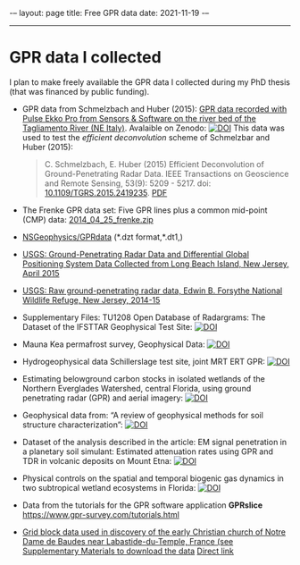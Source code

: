 -–
layout: page
title: Free GPR data
date: 2021-11-19
-–

<!--
"/media/huber/Elements/UNIBAS/software/codeR/package_RGPR/RGPR-gh-pages/2014_04_25_frenke"
"G:/UNIBAS/software/codeR/package_RGPR/RGPR-gh-pages/2014_04_25_frenke"
-->

------------------------------------------------------------------------

GPR data I collected
====================

I plan to make freely available the GPR data I collected during my PhD
thesis (that was financed by public funding).

-   GPR data from Schmelzbach and Huber (2015): [GPR data recorded with
    Pulse Ekko Pro from Sensors & Software on the river bed of the
    Tagliamento River (NE
    Italy)](https://doi.org/10.5281/zenodo.2586189). Avalaible on
    Zenodo:
    [![DOI](https://zenodo.org/badge/DOI/10.5281/zenodo.2586189.svg)](https://doi.org/10.5281/zenodo.2586189)
    This data was used to test the *efficient deconvolution* scheme of
    Schmelzbar and Huber (2015):

    > C. Schmelzbach, E. Huber (2015) Efficient Deconvolution of
    > Ground-Penetrating Radar Data. IEEE Transactions on Geoscience and
    > Remote Sensing, 53(9): 5209 - 5217. doi:
    > [10.1109/TGRS.2015.2419235](http://dx.doi.org/10.1109/TGRS.2015.2419235).
    > [PDF](public/schmelzbach-and-huber_2015_GPR-efficient-deconvolution.pdf)

-   The Frenke GPR data set: Five GPR lines plus a common mid-point
    (CMP) data:
    [2014\_04\_25\_frenke.zip](http://emanuelhuber.github.io/RGPR/2014_04_25_frenke.zip)

-   [NSGeophysics/GPRdata](https://github.com/NSGeophysics/GPRdata)
    (\*.dzt format,\*.dt1,)

-   [USGS: Ground-Penetrating Radar Data and Differential Global
    Positioning System Data Collected from Long Beach Island, New
    Jersey, April 2015](https://pubs.usgs.gov/ds/1006/ds1006_data.html)

-   [USGS: Raw ground-penetrating radar data, Edwin B. Forsythe National
    Wildlife Refuge, New Jersey,
    2014-15](https://www.sciencebase.gov/catalog/item/5a0c59bce4b09af898cd15ce)

-   Supplementary Files: TU1208 Open Database of Radargrams: The Dataset
    of the IFSTTAR Geophysical Test Site:
    [![DOI](https://zenodo.org/badge/DOI/10.5281/zenodo.1211173.svg)](https://doi.org/10.5281/zenodo.1211173)

-   Mauna Kea permafrost survey, Geophysical Data:
    [![DOI](https://zenodo.org/badge/DOI/10.5281/zenodo.896963.svg)](https://doi.org/10.5281/zenodo.896963)

-   Hydrogeophysical data Schillerslage test site, joint MRT ERT GPR:
    [![DOI](https://zenodo.org/badge/DOI/10.5281/zenodo.2686824.svg)](https://doi.org/10.5281/zenodo.2686824)

-   Estimating belowground carbon stocks in isolated wetlands of the
    Northern Everglades Watershed, central Florida, using ground
    penetrating radar (GPR) and aerial imagery:
    [![DOI](https://zenodo.org/badge/DOI/10.5281/zenodo.848862.svg)](https://doi.org/10.5281/zenodo.848862)

-   Geophysical data from: “A review of geophysical methods for soil
    structure characterization”:
    [![DOI](https://zenodo.org/badge/DOI/10.5281/zenodo.1451685.svg)](https://doi.org/10.5281/zenodo.1451685)

-   Dataset of the analysis described in the article: EM signal
    penetration in a planetary soil simulant: Estimated attenuation
    rates using GPR and TDR in volcanic deposits on Mount Etna:
    [![DOI](https://zenodo.org/badge/DOI/10.5281/zenodo.573306.svg)](https://doi.org/10.5281/zenodo.573306)

-   Physical controls on the spatial and temporal biogenic gas dynamics
    in two subtropical wetland ecosystems in Florida:
    [![DOI](https://zenodo.org/badge/DOI/10.5281/zenodo.1469818.svg)](https://doi.org/10.5281/zenodo.1469818)

-   Data from the tutorials for the GPR software application
    **GPRslice** <https://www.gpr-survey.com/tutorials.html>

-   [Grid block data used in discovery of the early Christian church of
    Notre Dame de Baudes near Labastide-du-Temple, France (see
    Supplementary Materials to download the
    data](https://www.ncbi.nlm.nih.gov/pmc/articles/PMC4866399) [Direct
    link](https://www.ncbi.nlm.nih.gov/pmc/articles/PMC4866399/bin/mmc1.zip)

<!--
* Geophysics Forum: [GPR data with aircraft buried in the ice in Greenland](http://forum.detectation.com/viewtopic.php?f=2&t=4228); [direct link to google drive](https://drive.google.com/open?id=1PI660GXAGMtwoamq-lYB6ZX3hE2RXBeW)
* Geophysics Forum: [Fresh water bathymetry using GPR](http://forum.detectation.com/viewtopic.php?f=2&t=4244&p=12186&hilit=GPR+data&sid=4053b4fc4e1614f4debbe096d69669de#p12186); [direct link to google drive](https://drive.google.com/open?id=16lDd2j8RN4BWj3U-LqeLH3ghyMAVC7D8)
* Geophysics Forum: [Airborne GPR survey - gas pipes](http://forum.detectation.com/viewtopic.php?f=2&t=4250&p=12212&hilit=GPR+data&sid=4053b4fc4e1614f4debbe096d69669de#p12212); [direct link to google drive](https://drive.google.com/open?id=1s7etrTcbtCQ4ujNAcz0ivB6izeRneFui)
* [NASA: SnowEx17 Ground Penetrating Radar, Version 1](https://nsidc.org/data/SNEX17_GPR/versions/1)
* Supraglacial debris thickness data from Ngozumpa Glacier, Nepal: [![DOI](https://zenodo.org/badge/DOI/10.5281/zenodo.1451560.svg)](https://doi.org/10.5281/zenodo.1451560)
* MARSIS surface clutter simulations over Lucus Planun, Mars: [![DOI](https://zenodo.org/badge/DOI/10.5281/zenodo.582651.svg)](https://doi.org/10.5281/zenodo.582651)
-->
